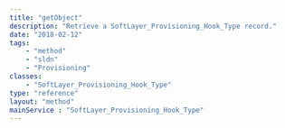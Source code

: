 ```yaml
---
title: "getObject"
description: "Retrieve a SoftLayer_Provisioning_Hook_Type record."
date: "2018-02-12"
tags:
    - "method"
    - "sldn"
    - "Provisioning"
classes:
    - "SoftLayer_Provisioning_Hook_Type"
type: "reference"
layout: "method"
mainService : "SoftLayer_Provisioning_Hook_Type"
---
```

